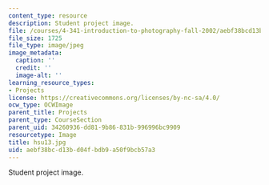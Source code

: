 ```yaml
---
content_type: resource
description: Student project image.
file: /courses/4-341-introduction-to-photography-fall-2002/aebf38bcd13bd04fbdb9a50f9bcb57a3_hsu13.jpg
file_size: 1725
file_type: image/jpeg
image_metadata:
  caption: ''
  credit: ''
  image-alt: ''
learning_resource_types:
- Projects
license: https://creativecommons.org/licenses/by-nc-sa/4.0/
ocw_type: OCWImage
parent_title: Projects
parent_type: CourseSection
parent_uid: 34260936-dd81-9b86-831b-996996bc9909
resourcetype: Image
title: hsu13.jpg
uid: aebf38bc-d13b-d04f-bdb9-a50f9bcb57a3
---
```

Student project image.